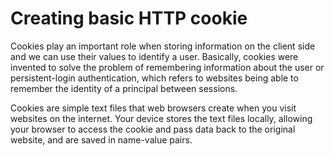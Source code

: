# Creating basic HTTP cookie
Cookies play an important role when storing information on the client side and we can use their values to identify a user. Basically, cookies were invented to solve the problem of remembering information about the user or persistent-login authentication, which refers to websites being able to remember the identity of a principal between sessions.

Cookies are simple text files that web browsers create when you visit websites on the internet. Your device stores the text files locally, allowing your browser to access the cookie and pass data back to the original website, and are saved in name-value pairs.